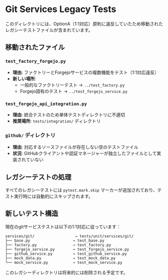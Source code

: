 # Git Services Legacy Tests

このディレクトリには、OptionA（1:1対応）原則に違反していたため移動されたレガシーテストファイルが含まれています。

## 移動されたファイル

### `test_factory_forgejo.py`
- **理由**: ファクトリーとForgejoサービスの複数機能をテスト（1:1対応違反）
- **新しい場所**: 
  - 一般的なファクトリーテスト → `../test_factory.py`
  - Forgejo固有のテスト → `../test_forgejo_service.py`

### `test_forgejo_api_integration.py`
- **理由**: 統合テストのため単体テストディレクトリに不適切
- **推奨場所**: `tests/integration/` ディレクトリ

### `github/` ディレクトリ
- **理由**: 対応するソースファイルが存在しない空のテストファイル
- **状況**: GitHubクライアントや認証マネージャーが独立したファイルとして実装されていない

## レガシーテストの処理

すべてのレガシーテストには `pytest.mark.skip` マーカーが追加されており、テスト実行時には自動的にスキップされます。

## 新しいテスト構造

現在のgitサービステストは以下の1:1対応に従っています：

```
services/git/                  → tests/unit/services/git/
├── base.py                   → test_base.py
├── factory.py                → test_factory.py
├── forgejo_service.py        → test_forgejo_service.py
├── github_service.py         → test_github_service.py
├── mock_data.py              → test_mock_data.py
└── mock_service.py           → test_mock_service.py
```

このレガシーディレクトリは将来的には削除される予定です。
